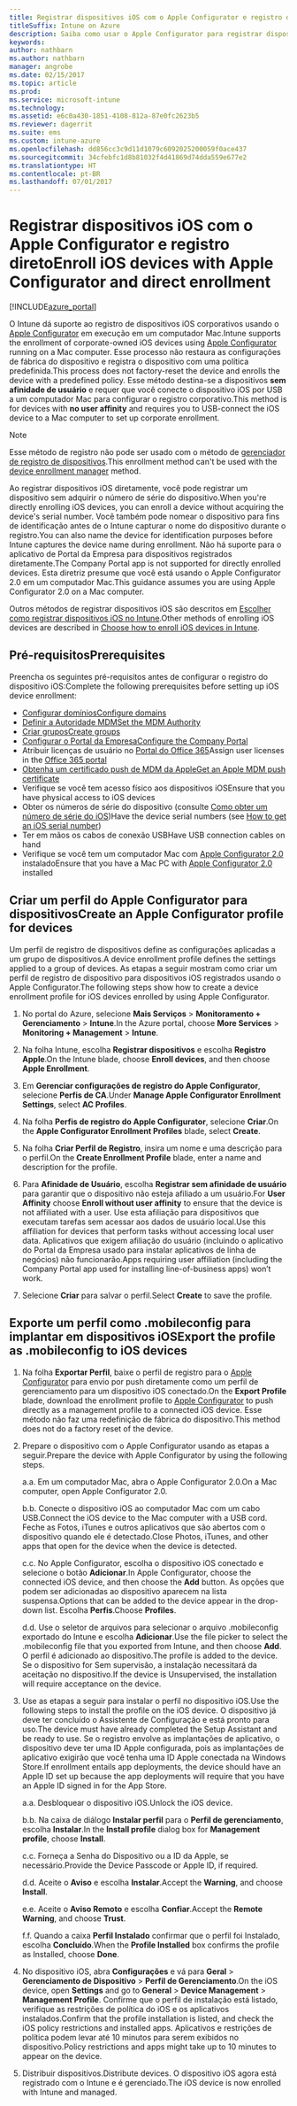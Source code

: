 ```yaml
---
title: Registrar dispositivos iOS com o Apple Configurator e registro direto
titleSuffix: Intune on Azure
description: Saiba como usar o Apple Configurator para registrar dispositivos iOS de propriedade corporativa com o registro direto.
keywords: 
author: nathbarn
ms.author: nathbarn
manager: angrobe
ms.date: 02/15/2017
ms.topic: article
ms.prod: 
ms.service: microsoft-intune
ms.technology: 
ms.assetid: e6c0a430-1851-4108-812a-87e0fc2623b5
ms.reviewer: dagerrit
ms.suite: ems
ms.custom: intune-azure
ms.openlocfilehash: dd856cc3c9d11d1079c6092025200059f0ace437
ms.sourcegitcommit: 34cfebfc1d8b81032f4d41869d74dda559e677e2
ms.translationtype: HT
ms.contentlocale: pt-BR
ms.lasthandoff: 07/01/2017
---
```

# <span data-ttu-id="d12a6-103">Registrar dispositivos iOS com o Apple Configurator e registro direto</span><span class="sxs-lookup"><span data-stu-id="d12a6-103">Enroll iOS devices with Apple Configurator and direct enrollment</span></span>
<a id="enroll-ios-devices-with-apple-configurator-and-direct-enrollment" class="xliff"></a> 

[!INCLUDE[azure_portal](./includes/azure_portal.md)]

<span data-ttu-id="d12a6-104">O Intune dá suporte ao registro de dispositivos iOS corporativos usando o [Apple Configurator](https://itunes.apple.com/us/app/apple-configurator-2/id1037126344?mt=12) em execução em um computador Mac.</span><span class="sxs-lookup"><span data-stu-id="d12a6-104">Intune supports the enrollment of corporate-owned iOS devices using [Apple Configurator](https://itunes.apple.com/us/app/apple-configurator-2/id1037126344?mt=12) running on a Mac computer.</span></span> <span data-ttu-id="d12a6-105">Esse processo não restaura as configurações de fábrica do dispositivo e registra o dispositivo com uma política predefinida.</span><span class="sxs-lookup"><span data-stu-id="d12a6-105">This process does not factory-reset the device and enrolls the device with a predefined policy.</span></span> <span data-ttu-id="d12a6-106">Esse método destina-se a dispositivos **sem afinidade de usuário** e requer que você conecte o dispositivo iOS por USB a um computador Mac para configurar o registro corporativo.</span><span class="sxs-lookup"><span data-stu-id="d12a6-106">This method is for devices with **no user affinity** and requires you to USB-connect the iOS device to a Mac computer to set up corporate enrollment.</span></span>

>[!NOTE]
><span data-ttu-id="d12a6-107">Esse método de registro não pode ser usado com o método de [gerenciador de registro de dispositivos](device-enrollment-manager-enroll.md).</span><span class="sxs-lookup"><span data-stu-id="d12a6-107">This enrollment method can't be used with the [device enrollment manager](device-enrollment-manager-enroll.md) method.</span></span>

<span data-ttu-id="d12a6-108">Ao registrar dispositivos iOS diretamente, você pode registrar um dispositivo sem adquirir o número de série do dispositivo.</span><span class="sxs-lookup"><span data-stu-id="d12a6-108">When you're directly enrolling iOS devices, you can enroll a device without acquiring the device's serial number.</span></span> <span data-ttu-id="d12a6-109">Você também pode nomear o dispositivo para fins de identificação antes de o Intune capturar o nome do dispositivo durante o registro.</span><span class="sxs-lookup"><span data-stu-id="d12a6-109">You can also name the device for identification purposes before Intune captures the device name during enrollment.</span></span> <span data-ttu-id="d12a6-110">Não há suporte para o aplicativo de Portal da Empresa para dispositivos registrados diretamente.</span><span class="sxs-lookup"><span data-stu-id="d12a6-110">The Company Portal app is not supported for directly enrolled devices.</span></span> <span data-ttu-id="d12a6-111">Esta diretriz presume que você está usando o Apple Configurator 2.0 em um computador Mac.</span><span class="sxs-lookup"><span data-stu-id="d12a6-111">This guidance assumes you are using Apple Configurator 2.0 on a Mac computer.</span></span>

<span data-ttu-id="d12a6-112">Outros métodos de registrar dispositivos iOS são descritos em [Escolher como registrar dispositivos iOS no Intune](enrollment-method-choose-ios.md).</span><span class="sxs-lookup"><span data-stu-id="d12a6-112">Other methods of enrolling iOS devices are described in [Choose how to enroll iOS devices in Intune](enrollment-method-choose-ios.md).</span></span>


## <span data-ttu-id="d12a6-113">Pré-requisitos</span><span class="sxs-lookup"><span data-stu-id="d12a6-113">Prerequisites</span></span>
<a id="prerequisites" class="xliff"></a>

<span data-ttu-id="d12a6-114">Preencha os seguintes pré-requisitos antes de configurar o registro do dispositivo iOS:</span><span class="sxs-lookup"><span data-stu-id="d12a6-114">Complete the following prerequisites before setting up iOS device enrollment:</span></span>

- [<span data-ttu-id="d12a6-115">Configurar domínios</span><span class="sxs-lookup"><span data-stu-id="d12a6-115">Configure domains</span></span>](custom-domain-name-configure.md)
- [<span data-ttu-id="d12a6-116">Definir a Autoridade MDM</span><span class="sxs-lookup"><span data-stu-id="d12a6-116">Set the MDM Authority</span></span>](mdm-authority-set.md)
- [<span data-ttu-id="d12a6-117">Criar grupos</span><span class="sxs-lookup"><span data-stu-id="d12a6-117">Create groups</span></span>](https://docs.microsoft.com/intune-classic/get-started/start-with-a-paid-subscription-to-microsoft-intune-step-5)
- [<span data-ttu-id="d12a6-118">Configurar o Portal da Empresa</span><span class="sxs-lookup"><span data-stu-id="d12a6-118">Configure the Company Portal</span></span>](company-portal-app.md)
- <span data-ttu-id="d12a6-119">Atribuir licenças de usuário no [Portal do Office 365](http://go.microsoft.com/fwlink/p/?LinkId=698854)</span><span class="sxs-lookup"><span data-stu-id="d12a6-119">Assign user licenses in the [Office 365 portal](http://go.microsoft.com/fwlink/p/?LinkId=698854)</span></span>
- [<span data-ttu-id="d12a6-120">Obtenha um certificado push de MDM da Apple</span><span class="sxs-lookup"><span data-stu-id="d12a6-120">Get an Apple MDM push certificate</span></span>](apple-mdm-push-certificate-get.md)
- <span data-ttu-id="d12a6-121">Verifique se você tem acesso físico aos dispositivos iOS</span><span class="sxs-lookup"><span data-stu-id="d12a6-121">Ensure that you have physical access to iOS devices</span></span>
- <span data-ttu-id="d12a6-122">Obter os números de série do dispositivo (consulte [Como obter um número de série do iOS](https://support.apple.com//HT204308))</span><span class="sxs-lookup"><span data-stu-id="d12a6-122">Have the device serial numbers (see [How to get an iOS serial number](https://support.apple.com//HT204308))</span></span>
- <span data-ttu-id="d12a6-123">Ter em mãos os cabos de conexão USB</span><span class="sxs-lookup"><span data-stu-id="d12a6-123">Have USB connection cables on hand</span></span>
- <span data-ttu-id="d12a6-124">Verifique se você tem um computador Mac com [Apple Configurator 2.0](https://itunes.apple.com/us/app/apple-configurator-2/id1037126344?mt=12) instalado</span><span class="sxs-lookup"><span data-stu-id="d12a6-124">Ensure that you have a Mac PC with [Apple Configurator 2.0](https://itunes.apple.com/us/app/apple-configurator-2/id1037126344?mt=12) installed</span></span>

## <span data-ttu-id="d12a6-125">Criar um perfil do Apple Configurator para dispositivos</span><span class="sxs-lookup"><span data-stu-id="d12a6-125">Create an Apple Configurator profile for devices</span></span>
<a id="create-an-apple-configurator-profile-for-devices" class="xliff"></a>

<span data-ttu-id="d12a6-126">Um perfil de registro de dispositivos define as configurações aplicadas a um grupo de dispositivos.</span><span class="sxs-lookup"><span data-stu-id="d12a6-126">A device enrollment profile defines the settings applied to a group of devices.</span></span> <span data-ttu-id="d12a6-127">As etapas a seguir mostram como criar um perfil de registro de dispositivo para dispositivos iOS registrados usando o Apple Configurator.</span><span class="sxs-lookup"><span data-stu-id="d12a6-127">The following steps show how to create a device enrollment profile for iOS devices enrolled by using Apple Configurator.</span></span>

1. <span data-ttu-id="d12a6-128">No portal do Azure, selecione **Mais Serviços** > **Monitoramento + Gerenciamento** > **Intune**.</span><span class="sxs-lookup"><span data-stu-id="d12a6-128">In the Azure portal, choose **More Services** > **Monitoring + Management** > **Intune**.</span></span>

2. <span data-ttu-id="d12a6-129">Na folha Intune, escolha **Registrar dispositivos** e escolha **Registro Apple**.</span><span class="sxs-lookup"><span data-stu-id="d12a6-129">On the Intune blade, choose **Enroll devices**, and then choose **Apple Enrollment**.</span></span>

3. <span data-ttu-id="d12a6-130">Em **Gerenciar configurações de registro do Apple Configurator**, selecione **Perfis de CA**.</span><span class="sxs-lookup"><span data-stu-id="d12a6-130">Under **Manage Apple Configurator Enrollment Settings**, select **AC Profiles**.</span></span>

4. <span data-ttu-id="d12a6-131">Na folha **Perfis de registro do Apple Configurator**, selecione **Criar**.</span><span class="sxs-lookup"><span data-stu-id="d12a6-131">On the **Apple Configurator Enrollment Profiles** blade, select **Create**.</span></span>

5. <span data-ttu-id="d12a6-132">Na folha **Criar Perfil de Registro**, insira um nome e uma descrição para o perfil.</span><span class="sxs-lookup"><span data-stu-id="d12a6-132">On the **Create Enrollment Profile** blade, enter a name and description for the profile.</span></span>

6. <span data-ttu-id="d12a6-133">Para **Afinidade de Usuário**, escolha **Registrar sem afinidade de usuário** para garantir que o dispositivo não esteja afiliado a um usuário.</span><span class="sxs-lookup"><span data-stu-id="d12a6-133">For **User Affinity** choose **Enroll without user affinity** to ensure that the device is not affiliated with a user.</span></span> <span data-ttu-id="d12a6-134">Use esta afiliação para dispositivos que executam tarefas sem acessar aos dados de usuário local.</span><span class="sxs-lookup"><span data-stu-id="d12a6-134">Use this affiliation for devices that perform tasks without accessing local user data.</span></span> <span data-ttu-id="d12a6-135">Aplicativos que exigem afiliação do usuário (incluindo o aplicativo do Portal da Empresa usado para instalar aplicativos de linha de negócios) não funcionarão.</span><span class="sxs-lookup"><span data-stu-id="d12a6-135">Apps requiring user affiliation (including the Company Portal app used for installing line-of-business apps) won’t work.</span></span>

7. <span data-ttu-id="d12a6-136">Selecione **Criar** para salvar o perfil.</span><span class="sxs-lookup"><span data-stu-id="d12a6-136">Select **Create** to save the profile.</span></span>

## <span data-ttu-id="d12a6-137">Exporte um perfil como .mobileconfig para implantar em dispositivos iOS</span><span class="sxs-lookup"><span data-stu-id="d12a6-137">Export the profile as .mobileconfig to iOS devices</span></span>
<a id="export-the-profile-as-mobileconfig-to-ios-devices" class="xliff"></a>

1. <span data-ttu-id="d12a6-138">Na folha **Exportar Perfil**, baixe o perfil de registro para o [Apple Configurator](https://itunes.apple.com/us/app/apple-configurator-2/id1037126344?mt=12) para envio por push diretamente como um perfil de gerenciamento para um dispositivo iOS conectado.</span><span class="sxs-lookup"><span data-stu-id="d12a6-138">On the **Export Profile** blade, download the enrollment profile to [Apple Configurator](https://itunes.apple.com/us/app/apple-configurator-2/id1037126344?mt=12) to push directly as a management profile to a connected iOS device.</span></span> <span data-ttu-id="d12a6-139">Esse método não faz uma redefinição de fábrica do dispositivo.</span><span class="sxs-lookup"><span data-stu-id="d12a6-139">This method does not do a factory reset of the device.</span></span>

2. <span data-ttu-id="d12a6-140">Prepare o dispositivo com o Apple Configurator usando as etapas a seguir.</span><span class="sxs-lookup"><span data-stu-id="d12a6-140">Prepare the device with Apple Configurator by using the following steps.</span></span>

   <span data-ttu-id="d12a6-141">a.</span><span class="sxs-lookup"><span data-stu-id="d12a6-141">a.</span></span> <span data-ttu-id="d12a6-142">Em um computador Mac, abra o Apple Configurator 2.0.</span><span class="sxs-lookup"><span data-stu-id="d12a6-142">On a Mac computer, open Apple Configurator 2.0.</span></span>

   <span data-ttu-id="d12a6-143">b.</span><span class="sxs-lookup"><span data-stu-id="d12a6-143">b.</span></span> <span data-ttu-id="d12a6-144">Conecte o dispositivo iOS ao computador Mac com um cabo USB.</span><span class="sxs-lookup"><span data-stu-id="d12a6-144">Connect the iOS device to the Mac computer with a USB cord.</span></span> <span data-ttu-id="d12a6-145">Feche as Fotos, iTunes e outros aplicativos que são abertos com o dispositivo quando ele é detectado.</span><span class="sxs-lookup"><span data-stu-id="d12a6-145">Close Photos, iTunes, and other apps that open for the device when the device is detected.</span></span>

   <span data-ttu-id="d12a6-146">c.</span><span class="sxs-lookup"><span data-stu-id="d12a6-146">c.</span></span> <span data-ttu-id="d12a6-147">No Apple Configurator, escolha o dispositivo iOS conectado e selecione o botão **Adicionar**.</span><span class="sxs-lookup"><span data-stu-id="d12a6-147">In Apple Configurator, choose the connected iOS device, and then choose the **Add** button.</span></span> <span data-ttu-id="d12a6-148">As opções que podem ser adicionadas ao dispositivo aparecem na lista suspensa.</span><span class="sxs-lookup"><span data-stu-id="d12a6-148">Options that can be added to the device appear in the drop-down list.</span></span> <span data-ttu-id="d12a6-149">Escolha **Perfis**.</span><span class="sxs-lookup"><span data-stu-id="d12a6-149">Choose **Profiles**.</span></span>

   <span data-ttu-id="d12a6-150">d.</span><span class="sxs-lookup"><span data-stu-id="d12a6-150">d.</span></span> <span data-ttu-id="d12a6-151">Use o seletor de arquivos para selecionar o arquivo .mobileconfig exportado do Intune e escolha **Adicionar**.</span><span class="sxs-lookup"><span data-stu-id="d12a6-151">Use the file picker to select the .mobileconfig file that you exported from Intune, and then choose **Add**.</span></span> <span data-ttu-id="d12a6-152">O perfil é adicionado ao dispositivo.</span><span class="sxs-lookup"><span data-stu-id="d12a6-152">The profile is added to the device.</span></span> <span data-ttu-id="d12a6-153">Se o dispositivo for Sem supervisão, a instalação necessitará da aceitação no dispositivo.</span><span class="sxs-lookup"><span data-stu-id="d12a6-153">If the device is Unsupervised, the installation will require acceptance on the device.</span></span>

3. <span data-ttu-id="d12a6-154">Use as etapas a seguir para instalar o perfil no dispositivo iOS.</span><span class="sxs-lookup"><span data-stu-id="d12a6-154">Use the following steps to install the profile on the iOS device.</span></span> <span data-ttu-id="d12a6-155">O dispositivo já deve ter concluído o Assistente de Configuração e está pronto para uso.</span><span class="sxs-lookup"><span data-stu-id="d12a6-155">The device must have already completed the Setup Assistant and be ready to use.</span></span> <span data-ttu-id="d12a6-156">Se o registro envolve as implantações de aplicativo, o dispositivo deve ter uma ID Apple configurada, pois as implantações de aplicativo exigirão que você tenha uma ID Apple conectada na Windows Store.</span><span class="sxs-lookup"><span data-stu-id="d12a6-156">If enrollment entails app deployments, the device should have an Apple ID set up because the app deployments will require that you have an Apple ID signed in for the App Store.</span></span>

   <span data-ttu-id="d12a6-157">a.</span><span class="sxs-lookup"><span data-stu-id="d12a6-157">a.</span></span> <span data-ttu-id="d12a6-158">Desbloquear o dispositivo iOS.</span><span class="sxs-lookup"><span data-stu-id="d12a6-158">Unlock the iOS device.</span></span>

   <span data-ttu-id="d12a6-159">b.</span><span class="sxs-lookup"><span data-stu-id="d12a6-159">b.</span></span> <span data-ttu-id="d12a6-160">Na caixa de diálogo **Instalar perfil** para o **Perfil de gerenciamento**, escolha **Instalar**.</span><span class="sxs-lookup"><span data-stu-id="d12a6-160">In the **Install profile** dialog box for **Management profile**, choose **Install**.</span></span>

   <span data-ttu-id="d12a6-161">c.</span><span class="sxs-lookup"><span data-stu-id="d12a6-161">c.</span></span> <span data-ttu-id="d12a6-162">Forneça a Senha do Dispositivo ou a ID da Apple, se necessário.</span><span class="sxs-lookup"><span data-stu-id="d12a6-162">Provide the Device Passcode or Apple ID, if required.</span></span>

   <span data-ttu-id="d12a6-163">d.</span><span class="sxs-lookup"><span data-stu-id="d12a6-163">d.</span></span> <span data-ttu-id="d12a6-164">Aceite o **Aviso** e escolha **Instalar**.</span><span class="sxs-lookup"><span data-stu-id="d12a6-164">Accept the **Warning**, and choose **Install**.</span></span>

   <span data-ttu-id="d12a6-165">e.</span><span class="sxs-lookup"><span data-stu-id="d12a6-165">e.</span></span> <span data-ttu-id="d12a6-166">Aceite o **Aviso Remoto** e escolha **Confiar**.</span><span class="sxs-lookup"><span data-stu-id="d12a6-166">Accept the **Remote Warning**, and choose **Trust**.</span></span>

   <span data-ttu-id="d12a6-167">f.</span><span class="sxs-lookup"><span data-stu-id="d12a6-167">f.</span></span> <span data-ttu-id="d12a6-168">Quando a caixa **Perfil Instalado** confirmar que o perfil foi Instalado, escolha **Concluído**.</span><span class="sxs-lookup"><span data-stu-id="d12a6-168">When the **Profile Installed** box confirms the profile as Installed, choose **Done**.</span></span>

4. <span data-ttu-id="d12a6-169">No dispositivo iOS, abra **Configurações** e vá para **Geral** > **Gerenciamento de Dispositivo** > **Perfil de Gerenciamento**.</span><span class="sxs-lookup"><span data-stu-id="d12a6-169">On the iOS device, open **Settings** and go to **General** > **Device Management** > **Management Profile**.</span></span> <span data-ttu-id="d12a6-170">Confirme que o perfil de instalação está listado, verifique as restrições de política do iOS e os aplicativos instalados.</span><span class="sxs-lookup"><span data-stu-id="d12a6-170">Confirm that the profile installation is listed, and check the iOS policy restrictions and installed apps.</span></span> <span data-ttu-id="d12a6-171">Aplicativos e restrições de política podem levar até 10 minutos para serem exibidos no dispositivo.</span><span class="sxs-lookup"><span data-stu-id="d12a6-171">Policy restrictions and apps might take up to 10 minutes to appear on the device.</span></span>

5. <span data-ttu-id="d12a6-172">Distribuir dispositivos.</span><span class="sxs-lookup"><span data-stu-id="d12a6-172">Distribute devices.</span></span> <span data-ttu-id="d12a6-173">O dispositivo iOS agora está registrado com o Intune e é gerenciado.</span><span class="sxs-lookup"><span data-stu-id="d12a6-173">The iOS device is now enrolled with Intune and managed.</span></span>
